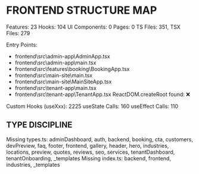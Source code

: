 # FRONTEND STRUCTURE MAP
Features: 23
Hooks: 104
UI Components: 0
Pages: 0
TS Files: 351, TSX Files: 279

Entry Points:
  - frontend\src\admin-app\AdminApp.tsx
  - frontend\src\admin-app\main.tsx
  - frontend\src\features\booking\BookingApp.tsx
  - frontend\src\main-site\main.tsx
  - frontend\src\main-site\MainSiteApp.tsx
  - frontend\src\tenant-app\main.tsx
  - frontend\src\tenant-app\TenantApp.tsx
ReactDOM.createRoot found: ❌

Custom Hooks (useXxx): 2225
useState Calls: 160
useEffect Calls: 110

## TYPE DISCIPLINE
Missing types.ts: adminDashboard, auth, backend, booking, cta, customers, devPreview, faq, footer, frontend, gallery, header, hero, industries, locations, preview, quotes, reviews, seo, services, tenantDashboard, tenantOnboarding, _templates
Missing index.ts: backend, frontend, industries, _templates
